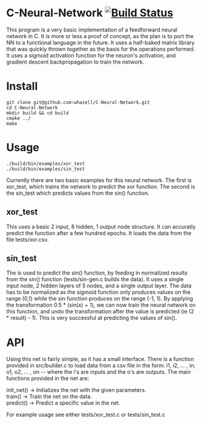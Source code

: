 # C-Neural-Network  [![Build Status](https://travis-ci.org/whazell/C-Neural-Network.svg?branch=master)](https://travis-ci.org/whazell/C-Neural-Network)
This program is a very basic implementation of a feedforward neural network in C. It is more or less a proof of concept, as the plan is to port the NN to a functional language in the future. It uses a half-baked matrix library that was quickly thrown together as the basis for the operations performed. It uses a sigmoid activation function for the neuron's activation, and gradient descent backpropagation to train the network.  
  
# Install
    git clone git@github.com:whazell/C-Neural-Network.git  
    cd C-Neural-Network  
    mkdir build && cd build
    cmake ../
    make
    
# Usage  
    ./build/bin/examples/xor_test
    ./build/bin/examples/sin_test
    
Currently there are two basic examples for this neural network. The first is xor_test, which trains the network to predict the xor function. The second is the sin_test which predicts values from the sin() function.  

## xor_test
This uses a basic 2 input, 8 hidden, 1 output node structure. It can accuratly predict the function after a few hundred epochs. It loads the data from the file tests/xor.csv.

## sin_test
The is used to predict the sin() function, by feeding in normalized results from the sin() function (tests/sin-gen.c builds the data). It uses a single input node, 2 hidden layers of 5 nodes, and a single output layer. The data has to be normalized as the sigmoid function only produces values on the range (0,1) while the sin function produces on the range (-1, 1). By applying the transformation 0.5 * (sin(x) + 1), we can now train the neural network on this function, and undo the transformation after the value is predicted (ie (2 * result) - 1). This is very successful at predicting the values of sin().  


# API  
Using this net is fairly simple, as it has a small interface. There is a function provided in src/builder.c to load data from a csv file in the form: i1, i2, ... , in; o1, o2, ... , on -- where the i's are inputs and the o's are outputs. The main functions provided in the net are:  

init_net() -> Initializes the net with the given parameters.  
train() -> Train the net on the data.  
predict() -> Predict a specific value in the net.  

For example usage see either tests/xor_test.c or tests/sin_test.c
